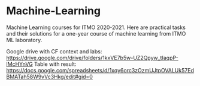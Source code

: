 # Machine-Learning
Machine Learning courses for ITMO 2020-2021. Here are practical tasks and their solutions for a one-year course of machine learning from ITMO ML laboratory.

Google drive with CF context and labs: https://drive.google.com/drive/folders/1kxVE7b5w-UZ2Qpyw_tIaqpP-lMcHYnVG
Table with result: https://docs.google.com/spreadsheets/d/1xqy6orc3zOzmUJtpOVALUk57EdBMATah58W9vVc3Hkg/edit#gid=0
